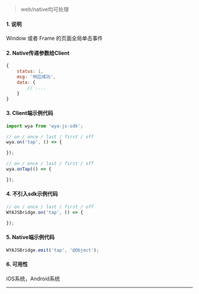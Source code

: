 > web/native均可处理

#### 1. 说明

Window 或者 Frame 的页面全局单击事件

#### 2. Native传递参数给Client

```javascript
{
	status: 1,
	msg: '响应成功',
	data: {
		// ....
	}
}
```

#### 3. Client端示例代码

```javascript
import wya from 'wya-js-sdk';

// on / once / last / first / off
wya.on('tap', () => {

});

// on / once / last / first / off
wya.onTap(() => {

});
```

#### 4. 不引入sdk示例代码

```javascript
// on / once / last / first / off
WYAJSBridge.on('tap', () => {

});
```

#### 5. Native端示例代码

```javascript
WYAJSBridge.emit('tap', '@Object');
```

#### 6. 可用性

iOS系统，Android系统

---------

